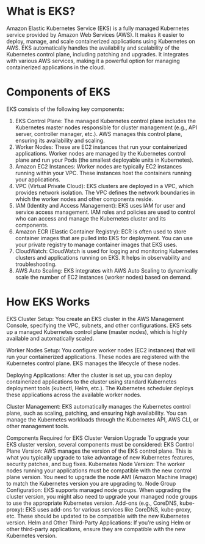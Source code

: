 # What is EKS?

Amazon Elastic Kubernetes Service (EKS) is a fully managed Kubernetes service provided by Amazon Web Services (AWS). It makes it easier to deploy, manage, and scale containerized applications using Kubernetes on AWS. EKS automatically handles the availability and scalability of the Kubernetes control plane, including patching and upgrades. It integrates with various AWS services, making it a powerful option for managing containerized applications in the cloud.

# Components of EKS

EKS consists of the following key components:
1. EKS Control Plane:
The managed Kubernetes control plane includes the Kubernetes master nodes responsible for cluster management (e.g., API server, controller manager, etc.). AWS manages this control plane, ensuring its availability and scaling.
2. Worker Nodes:
These are EC2 instances that run your containerized applications. Worker nodes are managed by the Kubernetes control plane and run your Pods (the smallest deployable units in Kubernetes).
3. Amazon EC2 Instances:
Worker nodes are typically EC2 instances running within your VPC. These instances host the containers running your applications.
4. VPC (Virtual Private Cloud):
EKS clusters are deployed in a VPC, which provides network isolation. The VPC defines the network boundaries in which the worker nodes and other components reside.
5. IAM (Identity and Access Management):
EKS uses IAM for user and service access management. IAM roles and policies are used to control who can access and manage the Kubernetes cluster and its components.
6. Amazon ECR (Elastic Container Registry):
ECR is often used to store container images that are pulled into EKS for deployment. You can use your private registry to manage container images that EKS uses.
7. CloudWatch:
CloudWatch is used for logging and monitoring Kubernetes clusters and applications running on EKS. It helps in observability and troubleshooting.
8. AWS Auto Scaling:
EKS integrates with AWS Auto Scaling to dynamically scale the number of EC2 instances (worker nodes) based on demand.

# How EKS Works

EKS Cluster Setup:
You create an EKS cluster in the AWS Management Console, specifying the VPC, subnets, and other configurations.
EKS sets up a managed Kubernetes control plane (master nodes), which is highly available and automatically scaled.

Worker Nodes Setup:
You configure worker nodes (EC2 instances) that will run your containerized applications.
These nodes are registered with the Kubernetes control plane. EKS manages the lifecycle of these nodes.

Deploying Applications:
After the cluster is set up, you can deploy containerized applications to the cluster using standard Kubernetes deployment tools (kubectl, Helm, etc.).
The Kubernetes scheduler deploys these applications across the available worker nodes.

Cluster Management:
EKS automatically manages the Kubernetes control plane, such as scaling, patching, and ensuring high availability.
You can manage the Kubernetes workloads through the Kubernetes API, AWS CLI, or other management tools.

Components Required for EKS Cluster Version Upgrade
To upgrade your EKS cluster version, several components must be considered:
EKS Control Plane Version:
AWS manages the version of the EKS control plane. This is what you typically upgrade to take advantage of new Kubernetes features, security patches, and bug fixes.
Kubernetes Node Version:
The worker nodes running your applications must be compatible with the new control plane version. You need to upgrade the node AMI (Amazon Machine Image) to match the Kubernetes version you are upgrading to.
Node Group Configuration:
EKS supports managed node groups. When upgrading the cluster version, you might also need to upgrade your managed node groups to use the appropriate Kubernetes version.
Add-ons (e.g., CoreDNS, kube-proxy):
EKS uses add-ons for various services like CoreDNS, kube-proxy, etc. These should be updated to be compatible with the new Kubernetes version.
Helm and Other Third-Party Applications:
If you’re using Helm or other third-party applications, ensure they are compatible with the new Kubernetes version.
